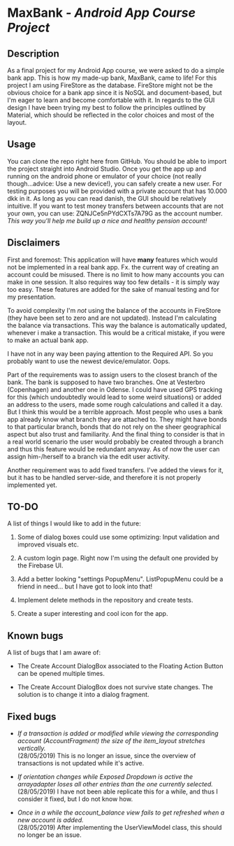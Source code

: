 # MaxBank _- Android App Course Project_

## Description
As a final project for my Android App course, we were asked to do a simple bank app. This is how my made-up bank, MaxBank, came to life!
For this project I am using FireStore as the database. FireStore might not be the obvious choice for a bank app since it is NoSQL and document-based,
but I'm eager to learn and become comfortable with it. In regards to the GUI design I have been trying my best to follow the principles outlined by Material, 
which should be reflected in the color choices and most of the layout.

## Usage
You can clone the repo right here from GitHub. You should be able to import the project straight into Android Studio.
Once you get the app up and running on the android phone or emulator of your choice (not really though...advice: Use a new device!), you can safely create a new user. For testing purposes you will be provided with a private account that has 10.000 dkk in it.
As long as you can read danish, the GUI should be relatively intuitive. If you want to test money transfers between accounts that are not your own, you can use: ZQNJCe5nPYdCXTs7A79G as the account number. _This way you'll help me build up a nice and healthy pension account!_

## Disclaimers
First and foremost: This application will have **many** features which would not be implemented in a real bank app. Fx.
the current way of creating an account could be misused. There is no limit to how many accounts you can make in one session.
It also requires way too few details - it is simply way too easy. These features are added for the sake of manual testing and for my presentation.

To avoid complexity I'm *not* using the balance of the accounts in FireStore (they have been set to zero and are not updated). 
Instead I'm calculating the balance via transactions. This way the balance is automatically updated, whenever i make a transaction.
This would be a critical mistake, if you were to make an actual bank app.

I have not in any way been paying attention to the Required API. So you probably want to use the newest device/emulator. Oops.

Part of the requirements was to assign users to the closest branch of the bank. The bank is supposed to have two branches. 
One at Vesterbro (Copenhagen) and another one in Odense. I could have used GPS tracking for this (which undoubtedly would lead to some weird situations) 
or added an address to the users, made some rough calculations and called it a day.
But I think this would be a terrible approach. Most people who uses a bank app already know what branch they are attached to. 
They might have bonds to that particular branch, bonds that do not rely on the sheer geographical aspect but also trust and familiarity.
And the final thing to consider is that in a real world scenario the user would probably be created through a branch and thus this feature would be redundant anyway.
As of now the user can assign him-/herself to a branch via the edit user activity.

Another requirement was to add fixed transfers. I've added the views for it, but it has to be handled server-side, and therefore it is not properly implemented yet.

## TO-DO
A list of things I would like to add in the future:

1. Some of dialog boxes could use some optimizing: Input validation and improved visuals etc. 

2. A custom login page. Right now I'm using the default one provided by the Firebase UI.

3. Add a better looking "settings PopupMenu". ListPopupMenu could be a friend in need... but I have got to look into that!

4. Implement delete methods in the repository and create tests.

5. Create a super interesting and cool icon for the app.

## Known bugs
A list of bugs that I am aware of:

* The Create Account DialogBox associated to the Floating Action Button can be opened multiple times.

* The Create Account DialogBox does not survive state changes. The solution is to change it into a dialog fragment.



## Fixed bugs

* _If a transaction is added or modified while viewing the corresponding account (AccountFragment) the size of the item_layout stretches vertically._\
(28/05/2019) This is no longer an issue, since the overview of transactions is not updated while it's active.

* _If orientation changes while Exposed Dropdown is active the arrayadapter loses all other entries than the one currently selected._\
(28/05/2019) I have not been able replicate this for a while, and thus I consider it fixed, but I do not know how.

* _Once in a while the account_balance view fails to get refreshed when a new account is added._\
(28/05/2019) After implementing the UserViewModel class, this should no longer be an issue.